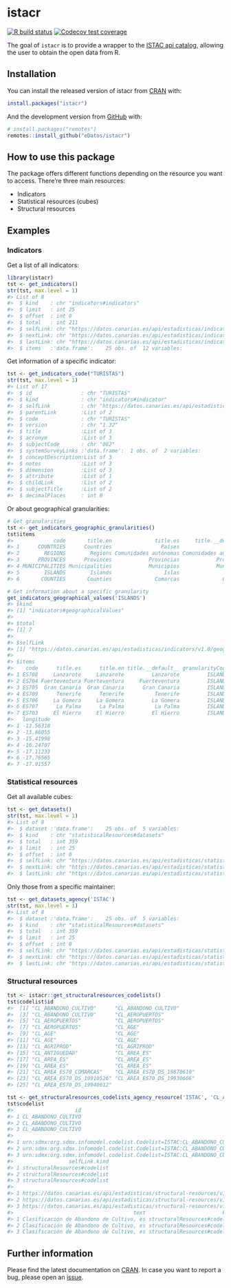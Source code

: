 
<!-- README.md is generated from README.Rmd. Please edit that file -->

# istacr

<!-- badges: start -->

[![R build
status](https://github.com/eDatos/istacr/workflows/R-CMD-check/badge.svg)](https://github.com/jlopezper/istacr/actions)
[![Codecov test
coverage](https://codecov.io/gh/eDatos/istacr/branch/master/graph/badge.svg)](https://codecov.io/gh/jlopezper/istacr?branch=master)
<!-- badges: end -->

The goal of `istacr` is to provide a wrapper to the [ISTAC api
catalog](https://www3.gobiernodecanarias.org/aplicaciones/appsistac/api),
allowing the user to obtain the open data from R.

## Installation

You can install the released version of istacr from
[CRAN](https://CRAN.R-project.org) with:

``` r
install.packages("istacr")
```

And the development version from [GitHub](https://github.com/) with:

``` r
# install.packages("remotes")
remotes::install_github("eDatos/istacr")
```

## How to use this package

The package offers different functions depending on the resource you
want to access. There’re three main resources:

  - Indicators
  - Statistical resources (cubes)
  - Structural resources

## Examples

### Indicators

Get a list of all indicators:

``` r
library(istacr)
tst <- get_indicators()
str(tst, max.level = 1)
#> List of 8
#>  $ kind    : chr "indicators#indicators"
#>  $ limit   : int 25
#>  $ offset  : int 0
#>  $ total   : int 211
#>  $ selfLink: chr "https://datos.canarias.es/api/estadisticas/indicators/v1.0/indicators?order&fields&representation&limit=25&offset=0"
#>  $ nextLink: chr "https://datos.canarias.es/api/estadisticas/indicators/v1.0/indicators?order&fields&representation&limit=25&offset=25"
#>  $ lastLink: chr "https://datos.canarias.es/api/estadisticas/indicators/v1.0/indicators?order&fields&representation&limit=25&offset=200"
#>  $ items   :'data.frame':    25 obs. of  12 variables:
```

Get information of a specific indicator:

``` r
tst <- get_indicators_code("TURISTAS")
str(tst, max.level = 1)
#> List of 17
#>  $ id                : chr "TURISTAS"
#>  $ kind              : chr "indicators#indicator"
#>  $ selfLink          : chr "https://datos.canarias.es/api/estadisticas/indicators/v1.0/indicators/TURISTAS"
#>  $ parentLink        :List of 2
#>  $ code              : chr "TURISTAS"
#>  $ version           : chr "1.32"
#>  $ title             :List of 3
#>  $ acronym           :List of 3
#>  $ subjectCode       : chr "082"
#>  $ systemSurveyLinks :'data.frame':  1 obs. of  2 variables:
#>  $ conceptDescription:List of 3
#>  $ notes             :List of 3
#>  $ dimension         :List of 3
#>  $ attribute         :List of 1
#>  $ childLink         :List of 2
#>  $ subjectTitle      :List of 2
#>  $ decimalPlaces     : int 0
```

Or about geographical granularities:

``` r
# Get granularities
tst <- get_indicators_geographic_granularities()
tst$items
#>             code       title.en              title.es     title.__default__
#> 1      COUNTRIES      Countries                Países                Países
#> 2        REGIONS        Regions Comunidades autónomas Comunidades autónomas
#> 3      PROVINCES      Provinces            Provincias            Provincias
#> 4 MUNICIPALITIES Municipalities            Municipios            Municipios
#> 5        ISLANDS        Islands                 Islas                 Islas
#> 6       COUNTIES       Counties              Comarcas              Comarcas

# Get information about a specific granularity
get_indicators_geographical_values('ISLANDS')
#> $kind
#> [1] "indicators#geographicalValues"
#> 
#> $total
#> [1] 7
#> 
#> $selfLink
#> [1] "https://datos.canarias.es/api/estadisticas/indicators/v1.0/geographicalValues?geographicalGranularityCode=ISLANDS"
#> 
#> $items
#>    code      title.es      title.en title.__default__ granularityCode latitude
#> 1 ES708     Lanzarote     Lanzarote         Lanzarote         ISLANDS 28.95802
#> 2 ES704 Fuerteventura Fuerteventura     Fuerteventura         ISLANDS 28.49863
#> 3 ES705  Gran Canaria  Gran Canaria      Gran Canaria         ISLANDS 28.10786
#> 4 ES709      Tenerife      Tenerife          Tenerife         ISLANDS 28.46613
#> 5 ES706     La Gomera     La Gomera         La Gomera         ISLANDS 28.09131
#> 6 ES707      La Palma      La Palma          La Palma         ISLANDS 28.68142
#> 7 ES703     El Hierro     El Hierro         El Hierro         ISLANDS 27.80738
#>   longitude
#> 1 -13.56318
#> 2 -13.86055
#> 3 -15.41998
#> 4 -16.24707
#> 5 -17.11233
#> 6 -17.76565
#> 7 -17.91557
```

### Statistical resources

Get all available cubes:

``` r
tst <- get_datasets()
str(tst, max.level = 1)
#> List of 8
#>  $ dataset :'data.frame':    25 obs. of  5 variables:
#>  $ kind    : chr "statisticalResources#datasets"
#>  $ total   : int 359
#>  $ limit   : int 25
#>  $ offset  : int 0
#>  $ selfLink: chr "https://datos.canarias.es/api/estadisticas/statistical-resources/v1.0/datasets?query&orderBy&limit=25&offset=0"
#>  $ nextLink: chr "https://datos.canarias.es/api/estadisticas/statistical-resources/v1.0/datasets?query&orderBy&limit=25&offset=25"
#>  $ lastLink: chr "https://datos.canarias.es/api/estadisticas/statistical-resources/v1.0/datasets?query&orderBy&limit=25&offset=350"
```

Only those from a specific maintainer:

``` r
tst <- get_datasets_agency('ISTAC')
str(tst, max.level = 1)
#> List of 8
#>  $ dataset :'data.frame':    25 obs. of  5 variables:
#>  $ kind    : chr "statisticalResources#datasets"
#>  $ total   : int 359
#>  $ limit   : int 25
#>  $ offset  : int 0
#>  $ selfLink: chr "https://datos.canarias.es/api/estadisticas/statistical-resources/v1.0/datasets/ISTAC?query&orderBy&limit=25&offset=0"
#>  $ nextLink: chr "https://datos.canarias.es/api/estadisticas/statistical-resources/v1.0/datasets/ISTAC?query&orderBy&limit=25&offset=25"
#>  $ lastLink: chr "https://datos.canarias.es/api/estadisticas/statistical-resources/v1.0/datasets/ISTAC?query&orderBy&limit=25&offset=350"
```

### Structural resources

``` r
tst <- istacr::get_structuralresources_codelists()
tst$codelist$id
#>  [1] "CL_ABANDONO_CULTIVO"      "CL_ABANDONO_CULTIVO"     
#>  [3] "CL_ABANDONO_CULTIVO"      "CL_AEROPUERTOS"          
#>  [5] "CL_AEROPUERTOS"           "CL_AEROPUERTOS"          
#>  [7] "CL_AEROPUERTOS"           "CL_AGE"                  
#>  [9] "CL_AGE"                   "CL_AGE"                  
#> [11] "CL_AGE"                   "CL_AGE"                  
#> [13] "CL_AGRIPROD"              "CL_AGRIPROD"             
#> [15] "CL_ANTIGUEDAD"            "CL_AREA_ES"              
#> [17] "CL_AREA_ES"               "CL_AREA_ES"              
#> [19] "CL_AREA_ES"               "CL_AREA_ES"              
#> [21] "CL_AREA_ES70_COMARCAS"    "CL_AREA_ES70_DS_19870610"
#> [23] "CL_AREA_ES70_DS_19910526" "CL_AREA_ES70_DS_19930606"
#> [25] "CL_AREA_ES70_DS_19940612"
```

``` r
tst <- get_structuralresources_codelists_agency_resource('ISTAC', 'CL_ABANDONO_CULTIVO')
tst$codelist
#>                    id
#> 1 CL_ABANDONO_CULTIVO
#> 2 CL_ABANDONO_CULTIVO
#> 3 CL_ABANDONO_CULTIVO
#>                                                                               urn
#> 1 urn:sdmx:org.sdmx.infomodel.codelist.Codelist=ISTAC:CL_ABANDONO_CULTIVO(01.000)
#> 2 urn:sdmx:org.sdmx.infomodel.codelist.Codelist=ISTAC:CL_ABANDONO_CULTIVO(01.002)
#> 3 urn:sdmx:org.sdmx.infomodel.codelist.Codelist=ISTAC:CL_ABANDONO_CULTIVO(01.001)
#>                  selfLink.kind
#> 1 structuralResources#codelist
#> 2 structuralResources#codelist
#> 3 structuralResources#codelist
#>                                                                                                     selfLink.href
#> 1 https://datos.canarias.es/api/estadisticas/structural-resources/v1.0/codelists/ISTAC/CL_ABANDONO_CULTIVO/01.000
#> 2 https://datos.canarias.es/api/estadisticas/structural-resources/v1.0/codelists/ISTAC/CL_ABANDONO_CULTIVO/01.002
#> 3 https://datos.canarias.es/api/estadisticas/structural-resources/v1.0/codelists/ISTAC/CL_ABANDONO_CULTIVO/01.001
#>                                       text                         kind
#> 1 Clasificación de Abandono de Cultivo, es structuralResources#codelist
#> 2 Clasificación de Abandono de Cultivo, es structuralResources#codelist
#> 3 Clasificación de Abandono de Cultivo, es structuralResources#codelist
```

## Further information

Please find the latest documentation on
[CRAN](https://cran.r-project.org/web/packages/istacr/istacr.pdf). In
case you want to report a bug, please open an
[issue](https://github.com/eDatos/istacr/issues).
